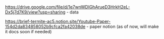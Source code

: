 https://drive.google.com/file/d/1e7wnWDIGhArueD3HrkH2eL-Dx5j7d7K9/view?usp=sharing - data

https://brief-termite-ac5.notion.site/Youtube-Paper-154d2da834858052b9cfca2fa42038de - paper notion (as of now, will make it docs soon if needed)
